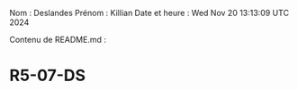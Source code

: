 Nom : Deslandes
Prénom : Killian
Date et heure : Wed Nov 20 13:13:09 UTC 2024

Contenu de README.md :
# R5-07-DS